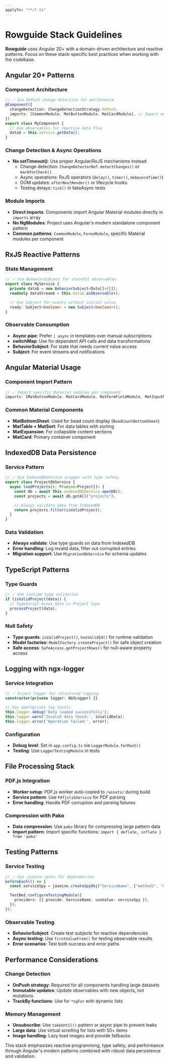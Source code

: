 ```yaml
---
applyTo: "**/*.ts"
---
```


# Rowguide Stack Guidelines

**Rowguide** uses Angular 20+ with a domain-driven architecture and reactive patterns. Focus on these stack-specific best practices when working with the codebase.

## Angular 20+ Patterns

### Component Architecture

```typescript
// ✅ Use OnPush change detection for performance
@Component({
  changeDetection: ChangeDetectionStrategy.OnPush,
  imports: [CommonModule, MatButtonModule, MatCardModule], // Import modules directly
})
export class MyComponent {
  // Use observables for reactive data flow
  data$ = this.service.getData();
}
```

### Change Detection & Async Operations

- **No setTimeout()**: Use proper Angular/RxJS mechanisms instead
  - Change detection: `ChangeDetectorRef.detectChanges()` or `markForCheck()`
  - Async operations: RxJS operators (`delay()`, `timer()`, `debounceTime()`)
  - DOM updates: `afterNextRender()` or lifecycle hooks
  - Testing delays: `tick()` in fakeAsync tests

### Module Imports

- **Direct imports**: Components import Angular Material modules directly in `imports` array
- **No NgModules**: Project uses Angular's modern standalone component pattern
- **Common patterns**: `CommonModule`, `FormsModule`, specific Material modules per component

## RxJS Reactive Patterns

### State Management

```typescript
// ✅ Use BehaviorSubject for stateful observables
export class MyService {
  private data$ = new BehaviorSubject<Data[]>([]);
  readonly dataStream$ = this.data$.asObservable();

  // Use Subject for events without initial value
  ready: Subject<boolean> = new Subject<boolean>();
}
```

### Observable Consumption

- **Async pipe**: Prefer `| async` in templates over manual subscriptions
- **switchMap**: Use for dependent API calls and data transformations
- **BehaviorSubject**: For state that needs current value access
- **Subject**: For event streams and notifications

## Angular Material Usage

### Component Import Pattern

```typescript
// ✅ Import specific Material modules per component
imports: [MatButtonModule, MatCardModule, MatFormFieldModule, MatInputModule];
```

### Common Material Components

- **MatBottomSheet**: Used for bead count display (`BeadCountBottomSheet`)
- **MatTable + MatSort**: For data tables with sorting
- **MatExpansion**: For collapsible content sections
- **MatCard**: Primary container component

## IndexedDB Data Persistence

### Service Pattern

```typescript
// ✅ Use IndexedDbService wrapper with type safety
export class ProjectDbService {
  async loadProjects(): Promise<Project[]> {
    const db = await this.indexedDbService.openDB();
    const projects = await db.getAll("projects");

    // Always validate data from IndexedDB
    return projects.filter(isValidProject);
  }
}
```

### Data Validation

- **Always validate**: Use type guards on data from IndexedDB
- **Error handling**: Log invalid data, filter out corrupted entries
- **Migration support**: Use `MigrationDbService` for schema updates

## TypeScript Patterns

### Type Guards

```typescript
// ✅ Use runtime type validation
if (isValidProject(data)) {
  // TypeScript knows data is Project type
  processProject(data);
}
```

### Null Safety

- **Type guards**: `isValidProject()`, `hasValidId()` for runtime validation
- **Model factories**: `ModelFactory.createProject()` for safe object creation
- **Safe access**: `SafeAccess.getProjectRows()` for null-aware property access

## Logging with ngx-logger

### Service Integration

```typescript
// ✅ Inject logger for structured logging
constructor(private logger: NGXLogger) {}

// Use appropriate log levels
this.logger.debug('Data loaded successfully');
this.logger.warn('Invalid data found:', invalidData);
this.logger.error('Operation failed:', error);
```

### Configuration

- **Debug level**: Set in `app.config.ts` via `LoggerModule.forRoot()`
- **Testing**: Use `LoggerTestingModule` in tests

## File Processing Stack

### PDF.js Integration

- **Worker setup**: PDF.js worker auto-copied to `/assets/` during build
- **Service pattern**: Use `PdfjslibService` for PDF parsing
- **Error handling**: Handle PDF corruption and parsing failures

### Compression with Pako

- **Data compression**: Use `pako` library for compressing large pattern data
- **Import pattern**: Import specific functions: `import { deflate, inflate } from 'pako'`

## Testing Patterns

### Service Testing

```typescript
// ✅ Use jasmine spies for dependencies
beforeEach(() => {
  const serviceSpy = jasmine.createSpyObj("ServiceName", ["method1", "method2"]);

  TestBed.configureTestingModule({
    providers: [{ provide: ServiceName, useValue: serviceSpy }],
  });
});
```

### Observable Testing

- **BehaviorSubject**: Create test subjects for reactive dependencies
- **Async testing**: Use `firstValueFrom()` for testing observable results
- **Error scenarios**: Test both success and error paths

## Performance Considerations

### Change Detection

- **OnPush strategy**: Required for all components handling large datasets
- **Immutable updates**: Update observables with new objects, not mutations
- **TrackBy functions**: Use for `*ngFor` with dynamic lists

### Memory Management

- **Unsubscribe**: Use `takeUntil()` pattern or async pipe to prevent leaks
- **Large data**: Use virtual scrolling for lists with 50+ items
- **Image handling**: Lazy load images and provide fallbacks

This stack emphasizes reactive programming, type safety, and performance through Angular's modern patterns combined with robust data persistence and validation.
